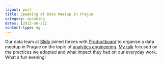 ```yaml
---
layout: post
title: Speaking at Data Meetup in Prague
category: speaking
dates: [2022-06-21]
content-type: eg
---
```


Our data team at [Slido](https://www.slido.com/) joined forces with [Productboard](https://www.productboard.com/) to organise a data meetup in Prague on the topic of [analytics engineering](https://www.getdbt.com/what-is-analytics-engineering/). [My talk](https://youtu.be/x-NNLfh1jJA) focused on the practices we adopted and what impact they had on our everyday work. What a fun evening!
